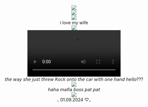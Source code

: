  
<div align="center">
  <img src="https://komarev.com/ghpvc/?username=your-github-username&label=★">
</div>

<div align="center">
  <img src= "https://i.imgur.com/TbItnVV.webp">
</div>

<div align="center">
<img src= "https://i.imgur.com/DhJOAj4.jpeg">
</div>

<div align="center">
i love my wife
</div>

  
  <div align="center">
  <img src= "https://i.imgur.com/TbItnVV.webp">
 </div>
 
<div align="center">
<video src="https://github.com/user-attachments/assets/94e3a2be-dca2-4257-ac02-898a2e9abbc4">
</div>

 <div align="center">
𝘵𝘩𝘦 𝘸𝘢𝘺 𝘴𝘩𝘦 𝘫𝘶𝘴𝘵 𝘵𝘩𝘳𝘦𝘸 𝘙𝘰𝘤𝘬 𝘰𝘯𝘵𝘰 𝘵𝘩𝘦 𝘤𝘢𝘳 𝘸𝘪𝘵𝘩 𝘰𝘯𝘦 𝘩𝘢𝘯𝘥 𝘩𝘦𝘭𝘭𝘰??? 
</div>

<div align="center">
 <img src="https://github.com/user-attachments/assets/00964f5e-088d-4a64-9578-8723a6d46e15">
</div>
<div align="center">
𝘩𝘢𝘩𝘢 𝘮𝘢𝘧𝘪𝘢 𝘣𝘰𝘴𝘴 𝘱𝘢𝘵 𝘱𝘢𝘵
</div>
<div align="center">
  <img src= "https://i.imgur.com/TbItnVV.webp">
</div>
<div align="center">
◟ 01.09.2024 ♡◞
</div>
